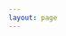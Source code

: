 ```yaml
---
layout: page
---
```


<indexVue />
<script lang="ts" setup>
import indexVue from "./index.vue";
</script>
